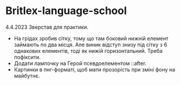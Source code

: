 # Britlex-language-school

4.4.2023 Зверстав для практики.

- На грідах зробив сітку, тому що там боковий нижній елемент займають по два місця. Але виник
  відступ знизу під сітку з 6 однакових елементів, тоді як нижій горизонтальний. Треба пофіксити.
- Додати лампочку на Герой псевдоелементом ::after.
- Картинки в пнг-форматі, щоб мати прозорість при зміні фону на майбутнє.
